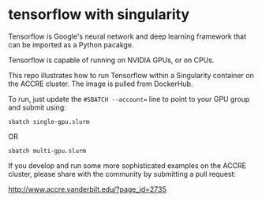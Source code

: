 # tensorflow with singularity

Tensorflow is Google's neural network and deep learning framework that can be imported as a Python pacakge. 

Tensorflow is capable of running on NVIDIA GPUs, or on CPUs.

This repo illustrates how to run Tensorflow within a Singularity container on the ACCRE cluster. The image 
is pulled from DockerHub.

To run, just update the ```#SBATCH --account=``` line to point to your GPU group and submit using:

```
sbatch single-gpu.slurm
```

OR 

```
sbatch multi-gpu.slurm
```

If you develop and run some more sophisticated examples on the ACCRE cluster, please share with the community by submitting a pull request:

http://www.accre.vanderbilt.edu/?page_id=2735